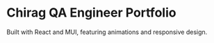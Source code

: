 # Chirag QA Engineer Portfolio
Built with React and MUI, featuring animations and responsive design.